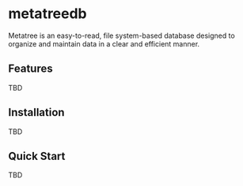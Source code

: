 # metatreedb

Metatree is an easy-to-read, file system-based database designed to organize and maintain data in a clear and efficient manner.

## Features

TBD

## Installation

TBD

## Quick Start

TBD
